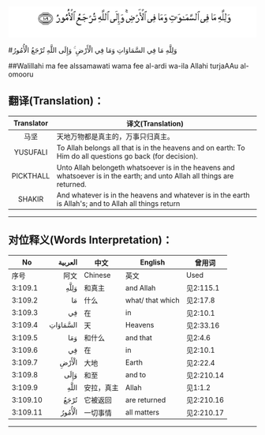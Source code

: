 ![003:109](images/003_109.gif)

#وَلِلَّهِ مَا فِي السَّمَاوَاتِ وَمَا فِي الْأَرْضِ ۚ وَإِلَى اللَّهِ تُرْجَعُ الْأُمُورُ 

##Walillahi ma fee alssamawati wama fee al-ardi wa-ila Allahi turjaAAu al-omooru 

## 翻译(Translation)：

| Translator | 译文(Translation)                                            |
| :--------: | ------------------------------------------------------------ |
|    马坚    | 天地万物都是真主的，万事只归真主。                           |
|  YUSUFALI  | To Allah belongs all that is in the heavens and on earth: To Him do all questions go back (for decision). |
| PICKTHALL  | Unto Allah belongeth whatsoever is in the heavens and whatsoever is in the earth; and unto Allah all things are returned. |
|   SHAKIR   | And whatever is in the heavens and whatever is in the earth is Allah's; and to Allah all things return |

---

## 对位释义(Words Interpretation)：

| No   | العربية | 中文    | English | 曾用词 |
| ---- | ------: | ------- | ------- | ------ |
| 序号 |    阿文 | Chinese | 英文    | Used   |
| 3:109.1  | وَلِلَّهِ     | 和真主     | and Allah        | 见2:115.1  |
| 3:109.2  | مَا       | 什么       | what/ that which | 见2:17.8   |
| 3:109.3  | فِي       | 在         | in               | 见2:10.1   |
| 3:109.4  | السَّمَاوَاتِ | 天         | Heavens          | 见2:33.16  |
| 3:109.5  | وَمَا      | 和什么     | and that         | 见2:4.6    |
| 3:109.6  | فِي       | 在         | in               | 见2:10.1   |
| 3:109.7  | الْأَرْضِ    | 大地       | Earth            | 见2:22.4   |
| 3:109.8  | وَإِلَى     | 和至       | and to           | 见2:210.14 |
| 3:109.9  | اللَّهِ     | 安拉，真主 | Allah            | 见1:1.2    |
| 3:109.10 | تُرْجَعُ     | 它被返回   | are returned     | 见2:210.16 |
| 3:109.11 | الْأُمُورُ   | 一切事情   | all matters      | 见2:210.17 |

---
